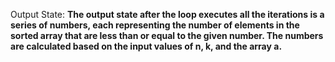 Output State: **The output state after the loop executes all the iterations is a series of numbers, each representing the number of elements in the sorted array that are less than or equal to the given number. The numbers are calculated based on the input values of n, k, and the array a.**